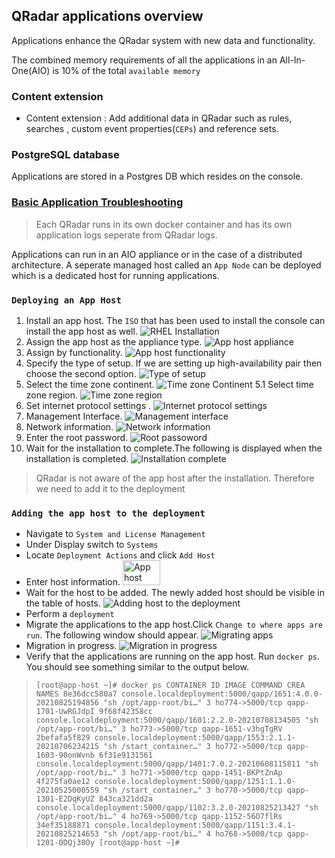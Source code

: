 ## **QRadar applications overview**

Applications enhance the QRadar system with new data and functionality.

The combined memory requirements of all the applications in an All-In-One(AIO) is 10% of the total `available memory`

### Content extension

-   Content extension : Add additional data in QRadar such as rules, searches , custom event properties(`CEPs`) and reference sets.

### **PostgreSQL database**

Applications are stored in a Postgres DB which resides on the console.

### **[Basic Application Troubleshooting](https://www.ibm.com/support/pages/qradar-basic-app-troubleshooting-opening-qradar-support-ticket-1#:~:text=Go%20to%20Admin%20%3E%20Extensions%20Management,%2Fstore%2Fqapp%20directory%20exists.&text=Reinstall%20the%20latest%20version%20of,your%20browser%20cache%20and%20cookies)**

> Each QRadar runs in its own docker container and has its own application logs seperate from QRadar logs.

Applications can run in an AIO appliance or in the case of a distributed architecture. A seperate managed host called an `App Node` can be deployed which is a dedicated host for running applications.

### **`Deploying an App Host`**

1.  Install an app host. The `ISO` that has been used to install the console can install the app host as well. ![RHEL Installation](./assets/RHEL_install.png "RHEL Installation")
2.  Assign the app host as the appliance type. ![App host appliance](./assets/app_host_appliance.png "App host appliance")
3.  Assign by functionality. ![App host functionality](./assets/assign_functionality.png "App host functionality")
4.  Specify the type of setup. If we are setting up high-availability pair then choose the second option. ![Type of setup](./assets/setup_type.png "Type of setup")
5.  Select the time zone continent. ![Time zone Continent](./assets/time_zone_continent.png "time zone continent")
    5.1 Select time zone region. ![Time zone region](./assets/time_zone_region.png "Time zone region")
6.  Set internet protocol settings . ![Internet protocol settings](assets/internet_protocol.png "Internet protocol settings")
7.  Management Interface. ![Management interface](assets/management_interface.png "Management interface")
8.  Network information. ![Network information](assets/network_information.png "Network information")
9.  Enter the root password. ![Root passoword](assets/root_password.png "Root password")
10. Wait for the installation to complete.The following is displayed when the installation is completed. ![Installation complete](./assets/installation_complete.png "installation complete")

> QRadar is not aware of the app host after the installation. Therefore we need to add it to the deployment

### **`Adding the app host to the deployment`**

-   Navigate to `System and License Management`
-   Under Display switch to `Systems`
-   Locate `Deployment Actions` and click `Add Host`
-   Enter host information. <img src="./assets/host_information.png" alt="App host information" height="40px" width="60px"/>
-   Wait for the host to be added. The newly added host should be visible in the table of hosts. ![Adding host to the deployment](./assets/adding_host.png "Adding host to the deployment")
-   Perform a `deployment`
-   Migrate the applications to the app host.Click `Change to where apps are run`. The following window should appear. ![Migrating apps](./assets/migrate_apps.png "Migrating apps")
-   Migration in progress. ![Migration in progress](./assets/migration_progress.png "Migration in progress")
-   Verify that the applications are running on the app host. Run `docker ps`. You should see something similar to the output below.

> `[root@app-host ~]# docker ps CONTAINER ID IMAGE COMMAND CREA NAMES 8e36dcc580a7 console.localdeployment:5000/qapp/1651:4.0.0-20210825194856 "sh /opt/app-root/bi…" 3 ho774->5000/tcp qapp-1701-UwRGJdpI 9f68f42358cc console.localdeployment:5000/qapp/1601:2.2.0-20210708134505 "sh /opt/app-root/bi…" 3 ho773->5000/tcp qapp-1651-v3hgTgRV 2befafa5f829 console.localdeployment:5000/qapp/1553:2.1.1-20210706234215 "sh /start_container…" 3 ho772->5000/tcp qapp-1603-90onWvnb 6f31e9131561 console.localdeployment:5000/qapp/1401:7.0.2-20210608115811 "sh /opt/app-root/bi…" 3 ho771->5000/tcp qapp-1451-BKPtZnAp 4f275fa0ae12 console.localdeployment:5000/qapp/1251:1.1.0-20210525000559 "sh /start_container…" 3 ho770->5000/tcp qapp-1301-E2DqKyUZ 843ca321dd2a console.localdeployment:5000/qapp/1102:3.2.0-20210825213427 "sh /opt/app-root/bi…" 4 ho769->5000/tcp qapp-1152-56O7flRs 34ef35188871 console.localdeployment:5000/qapp/1151:3.4.1-20210825214653 "sh /opt/app-root/bi…" 4 ho768->5000/tcp qapp-1201-0DQj30Oy [root@app-host ~]#`
